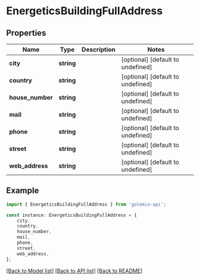 # EnergeticsBuildingFullAddress


## Properties

Name | Type | Description | Notes
------------ | ------------- | ------------- | -------------
**city** | **string** |  | [optional] [default to undefined]
**country** | **string** |  | [optional] [default to undefined]
**house_number** | **string** |  | [optional] [default to undefined]
**mail** | **string** |  | [optional] [default to undefined]
**phone** | **string** |  | [optional] [default to undefined]
**street** | **string** |  | [optional] [default to undefined]
**web_address** | **string** |  | [optional] [default to undefined]

## Example

```typescript
import { EnergeticsBuildingFullAddress } from 'golemio-api';

const instance: EnergeticsBuildingFullAddress = {
    city,
    country,
    house_number,
    mail,
    phone,
    street,
    web_address,
};
```

[[Back to Model list]](../README.md#documentation-for-models) [[Back to API list]](../README.md#documentation-for-api-endpoints) [[Back to README]](../README.md)
